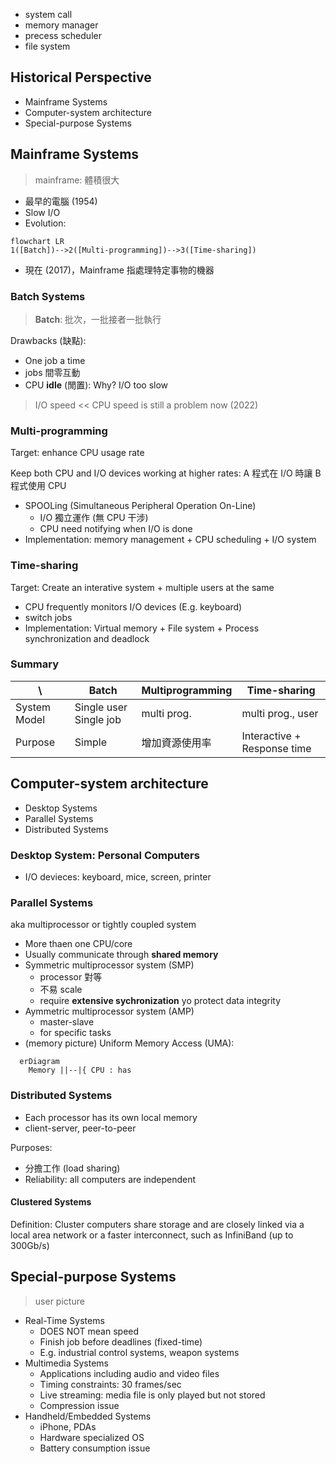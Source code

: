 - system call
- memory manager
- precess scheduler
- file system

## Historical Perspective

- Mainframe Systems
- Computer-system architecture
- Special-purpose Systems

## Mainframe Systems

> mainframe: 體積很大

- 最早的電腦 (1954)
- Slow I/O
- Evolution:

```mermaid
flowchart LR
1([Batch])-->2([Multi-programming])-->3([Time-sharing])
```

- 現在 (2017)，Mainframe 指處理特定事物的機器

### Batch Systems

> **Batch**: 批次，一批接者一批執行

Drawbacks (缺點):

- One job a time
- jobs 間零互動
- CPU **idle** (閒置): Why? I/O too slow

> I/O speed << CPU speed is still a problem now (2022)

### Multi-programming

Target: enhance CPU usage rate

Keep both CPU and I/O devices working at higher rates: A 程式在 I/O 時讓 B 程式使用 CPU

- SPOOLing (Simultaneous Peripheral Operation On-Line)
  - I/O 獨立運作 (無 CPU 干涉)
  - CPU need notifying when I/O is done
- Implementation: memory management + CPU scheduling + I/O system

### Time-sharing

Target: Create an interative system + multiple users at the same

- CPU frequently monitors I/O devices (E.g. keyboard)
- switch jobs
- Implementation: Virtual memory + File system + Process synchronization and deadlock

### Summary

| \            | Batch                  | Multiprogramming | Time-sharing                |
| ------------ | ---------------------- | ---------------- | --------------------------- |
| System Model | Single user Single job | multi prog.      | multi prog., user           |
| Purpose      | Simple                 | 增加資源使用率   | Interactive + Response time |

## Computer-system architecture

- Desktop Systems
- Parallel Systems
- Distributed Systems

### Desktop System: Personal Computers

- I/O devieces: keyboard, mice, screen, printer

### Parallel Systems

aka multiprocessor or tightly coupled system

- More thaen one CPU/core
- Usually communicate through **shared memory**
- Symmetric multiprocessor system (SMP)
  - processor 對等
  - 不易 scale
  - require **extensive sychronization** yo protect data integrity
- Aymmetric multiprocessor system (AMP)
  - master-slave
  - for specific tasks
-  (memory picture) Uniform Memory Access (UMA):

```mermaid
  erDiagram
    Memory ||--|{ CPU : has
```

### Distributed Systems

- Each processor has its own local memory
- client-server, peer-to-peer

Purposes:

- 分擔工作 (load sharing)
- Reliability: all computers are independent

#### Clustered Systems

Definition: Cluster computers share storage and are closely linked via a local area network or a faster interconnect, such as InfiniBand (up to 300Gb/s)

## Special-purpose Systems

> user picture

- Real-Time Systems
  - DOES NOT mean speed
  - Finish job before deadlines (fixed-time)
  - E.g. industrial control systems, weapon systems
- Multimedia Systems
  - Applications including audio and video files
  - Timing constraints: 30 frames/sec
  - Live streaming: media file is only played but not stored
  - Compression issue
- Handheld/Embedded Systems
  - iPhone, PDAs
  - Hardware specialized OS
  - Battery consumption issue




